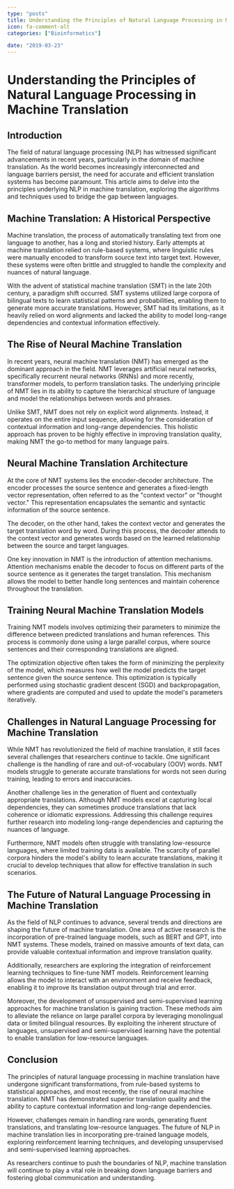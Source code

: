 ```yaml
---
type: "posts"
title: Understanding the Principles of Natural Language Processing in Machine Translation
icon: fa-comment-alt
categories: ["Bioinformatics"]

date: "2019-03-23"
---
```




# Understanding the Principles of Natural Language Processing in Machine Translation

## Introduction

The field of natural language processing (NLP) has witnessed significant advancements in recent years, particularly in the domain of machine translation. As the world becomes increasingly interconnected and language barriers persist, the need for accurate and efficient translation systems has become paramount. This article aims to delve into the principles underlying NLP in machine translation, exploring the algorithms and techniques used to bridge the gap between languages.

## Machine Translation: A Historical Perspective

Machine translation, the process of automatically translating text from one language to another, has a long and storied history. Early attempts at machine translation relied on rule-based systems, where linguistic rules were manually encoded to transform source text into target text. However, these systems were often brittle and struggled to handle the complexity and nuances of natural language.

With the advent of statistical machine translation (SMT) in the late 20th century, a paradigm shift occurred. SMT systems utilized large corpora of bilingual texts to learn statistical patterns and probabilities, enabling them to generate more accurate translations. However, SMT had its limitations, as it heavily relied on word alignments and lacked the ability to model long-range dependencies and contextual information effectively.

## The Rise of Neural Machine Translation

In recent years, neural machine translation (NMT) has emerged as the dominant approach in the field. NMT leverages artificial neural networks, specifically recurrent neural networks (RNNs) and more recently, transformer models, to perform translation tasks. The underlying principle of NMT lies in its ability to capture the hierarchical structure of language and model the relationships between words and phrases.

Unlike SMT, NMT does not rely on explicit word alignments. Instead, it operates on the entire input sequence, allowing for the consideration of contextual information and long-range dependencies. This holistic approach has proven to be highly effective in improving translation quality, making NMT the go-to method for many language pairs.

## Neural Machine Translation Architecture

At the core of NMT systems lies the encoder-decoder architecture. The encoder processes the source sentence and generates a fixed-length vector representation, often referred to as the "context vector" or "thought vector." This representation encapsulates the semantic and syntactic information of the source sentence.

The decoder, on the other hand, takes the context vector and generates the target translation word by word. During this process, the decoder attends to the context vector and generates words based on the learned relationship between the source and target languages.

One key innovation in NMT is the introduction of attention mechanisms. Attention mechanisms enable the decoder to focus on different parts of the source sentence as it generates the target translation. This mechanism allows the model to better handle long sentences and maintain coherence throughout the translation.

## Training Neural Machine Translation Models

Training NMT models involves optimizing their parameters to minimize the difference between predicted translations and human references. This process is commonly done using a large parallel corpus, where source sentences and their corresponding translations are aligned.

The optimization objective often takes the form of minimizing the perplexity of the model, which measures how well the model predicts the target sentence given the source sentence. This optimization is typically performed using stochastic gradient descent (SGD) and backpropagation, where gradients are computed and used to update the model's parameters iteratively.

## Challenges in Natural Language Processing for Machine Translation

While NMT has revolutionized the field of machine translation, it still faces several challenges that researchers continue to tackle. One significant challenge is the handling of rare and out-of-vocabulary (OOV) words. NMT models struggle to generate accurate translations for words not seen during training, leading to errors and inaccuracies.

Another challenge lies in the generation of fluent and contextually appropriate translations. Although NMT models excel at capturing local dependencies, they can sometimes produce translations that lack coherence or idiomatic expressions. Addressing this challenge requires further research into modeling long-range dependencies and capturing the nuances of language.

Furthermore, NMT models often struggle with translating low-resource languages, where limited training data is available. The scarcity of parallel corpora hinders the model's ability to learn accurate translations, making it crucial to develop techniques that allow for effective translation in such scenarios.

## The Future of Natural Language Processing in Machine Translation

As the field of NLP continues to advance, several trends and directions are shaping the future of machine translation. One area of active research is the incorporation of pre-trained language models, such as BERT and GPT, into NMT systems. These models, trained on massive amounts of text data, can provide valuable contextual information and improve translation quality.

Additionally, researchers are exploring the integration of reinforcement learning techniques to fine-tune NMT models. Reinforcement learning allows the model to interact with an environment and receive feedback, enabling it to improve its translation output through trial and error.

Moreover, the development of unsupervised and semi-supervised learning approaches for machine translation is gaining traction. These methods aim to alleviate the reliance on large parallel corpora by leveraging monolingual data or limited bilingual resources. By exploiting the inherent structure of languages, unsupervised and semi-supervised learning have the potential to enable translation for low-resource languages.

## Conclusion

The principles of natural language processing in machine translation have undergone significant transformations, from rule-based systems to statistical approaches, and most recently, the rise of neural machine translation. NMT has demonstrated superior translation quality and the ability to capture contextual information and long-range dependencies.

However, challenges remain in handling rare words, generating fluent translations, and translating low-resource languages. The future of NLP in machine translation lies in incorporating pre-trained language models, exploring reinforcement learning techniques, and developing unsupervised and semi-supervised learning approaches.

As researchers continue to push the boundaries of NLP, machine translation will continue to play a vital role in breaking down language barriers and fostering global communication and understanding.
